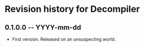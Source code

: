 # Revision history for Decompiler

## 0.1.0.0 -- YYYY-mm-dd

* First version. Released on an unsuspecting world.
